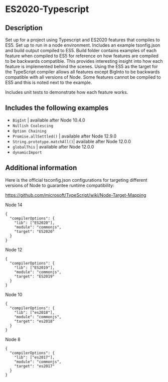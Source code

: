 # ES2020-Typescript

## Description

Set up for a project using Typescript and ES2020 features that compiles to ES5. Set up to run in a node environment. Includes an example tsonfig.json and build output compiled to ES5. Build folder contains examples of each feature when compiled to ES5 for reference on how features are compiled to be backwards compatible. This provides interesting insight into how each feature is implemented behind the scenes. Using the ES5 as the target for the TypeScript compiler allows all features except BigInto to be backwards compatible with all versions of Node. Some features cannot be compiled to ES5 and this is noted next to the example. 

Includes unit tests to demonstrate how each feature works. 

## Includes the following examples

- `BigInt` | available after Node 10.4.0
- `Nullish Coalescing`
- `Option Chaining` 
- `Promise.allSettled()` | available after Node 12.9.0
- `String.prototype.matchAll()`| available after Node 12.0.0
- `globalThis` | available after Node 12.0.0
- `dynamicImport`

## Additional information

Here is the official tsconfig.json configurations for targeting different versions of Node to guarantee runtime compatibility:

https://github.com/microsoft/TypeScript/wiki/Node-Target-Mapping

Node 14
```
{
  "compilerOptions": {
    "lib": ["ES2020"],
    "module": "commonjs",
    "target": "ES2020"
  }
}
```
Node 12
```
{
  "compilerOptions": {
    "lib": ["ES2019"],
    "module": "commonjs",
    "target": "ES2019"
  }
}
```
Node 10
```
{
  "compilerOptions": {
    "lib": ["es2018"],
    "module": "commonjs",
    "target": "es2018"
  }
}
```
Node 8
```
{
  "compilerOptions": {
    "lib": ["es2017"],
    "module": "commonjs",
    "target": "es2017"
  }
}
```
